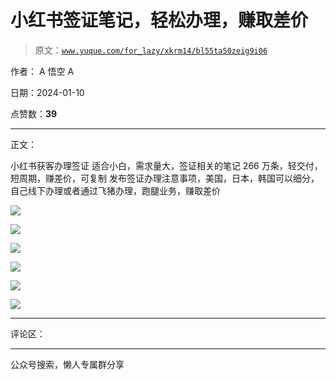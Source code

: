 # 小红书签证笔记，轻松办理，赚取差价

> 原文：[`www.yuque.com/for_lazy/xkrm14/bl55ta50zeig9i06`](https://www.yuque.com/for_lazy/xkrm14/bl55ta50zeig9i06)

作者： A 悟空 A

日期：2024-01-10

点赞数：**39**

* * *

正文：

小红书获客办理签证 适合小白，需求量大，签证相关的笔记 266 万条，轻交付，短周期，赚差价，可复制
发布签证办理注意事项，美国，日本，韩国可以细分，自己线下办理或者通过飞猪办理，跑腿业务，赚取差价

![](img/2ec1712928b70e4a166256632031675f.png)

![](img/f90a0393af603c7371a35724bc4bc6ab.png)

![](img/147c68d1cbb7d53437de4a271d82cbf0.png)

![](img/891081df529f9f55dbf7b337a2a6c358.png)

![](img/d0ac84824a7ba1e6bfa73ecc6100719a.png)

![](img/62019844ddf0ac047c61f87359325af8.png)

* * *

评论区：

* * *

公众号搜索，懒人专属群分享